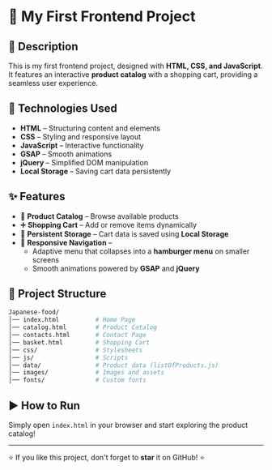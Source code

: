 # 🌟 My First Frontend Project

## 📖 Description  
This is my first frontend project, designed with **HTML, CSS, and JavaScript**. It features an interactive **product catalog** with a shopping cart, providing a seamless user experience.

## 🚀 Technologies Used  
- **HTML** – Structuring content and elements  
- **CSS** – Styling and responsive layout  
- **JavaScript** – Interactive functionality  
- **GSAP** – Smooth animations  
- **jQuery** – Simplified DOM manipulation  
- **Local Storage** – Saving cart data persistently  

## ✨ Features  
- 🛒 **Product Catalog** – Browse available products  
- ➕ **Shopping Cart** – Add or remove items dynamically  
- 💾 **Persistent Storage** – Cart data is saved using **Local Storage**  
- 📱 **Responsive Navigation** –
  - Adaptive menu that collapses into a **hamburger menu** on smaller screens
  - Smooth animations powered by **GSAP** and **jQuery**

## 📂 Project Structure  
```bash
Japanese-food/
│── index.html          # Home Page
│── catalog.html        # Product Catalog
│── contacts.html       # Contact Page
│── basket.html         # Shopping Cart
│── css/                # Stylesheets
│── js/                 # Scripts
│── data/               # Product data (listOfProducts.js)
│── images/             # Images and assets
│── fonts/              # Custom fonts
```

## ▶️ How to Run  
Simply open `index.html` in your browser and start exploring the product catalog!

---
⭐ If you like this project, don't forget to **star** it on GitHub! ⭐
